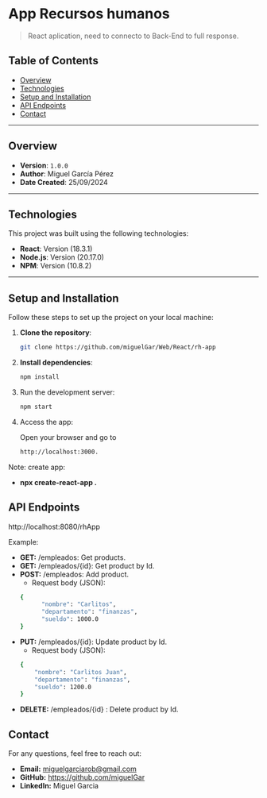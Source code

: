 # App Recursos humanos

> React aplication, need to connecto to Back-End to full response.

## Table of Contents

- [Overview](#overview)
- [Technologies](#technologies)
- [Setup and Installation](#setup-and-installation)
- [API Endpoints](#api-endpoints) 
- [Contact](#contact)

---

## Overview

- **Version**: `1.0.0`
- **Author**: Miguel García Pérez
- **Date Created**: 25/09/2024

---

## Technologies

This project was built using the following technologies:

- **React**: Version (18.3.1)
- **Node.js**: Version (20.17.0)
- **NPM**: Version (10.8.2)


---

## Setup and Installation

Follow these steps to set up the project on your local machine:

1. **Clone the repository**:

   ```bash
   git clone https://github.com/miguelGar/Web/React/rh-app

2. **Install dependencies**:
   
    ```bash
   npm install
4. Run the development server:
    ```bash
   npm start
6. Access the app:
   
   Open your browser and go to
   ```bash
   http://localhost:3000.

Note: create app:

   - **npx create-react-app .**

## API Endpoints

 
http://localhost:8080/rhApp

Example:
- **GET:** /empleados: Get products.
- **GET:** /empleados/{id}: Get product by Id.
- **POST:** /empleados: Add product.
   - Request body (JSON):
  ```bash
  {
        "nombre": "Carlitos",
        "departamento": "finanzas",
        "sueldo": 1000.0
  }
- **PUT:** /empleados/{id}: Update product by Id.
   - Request body (JSON):
    ```bash
   {
        "nombre": "Carlitos Juan",
        "departamento": "finanzas",
        "sueldo": 1200.0
  }
- **DELETE:** /empleados/{id} : Delete product by Id.

## Contact

For any questions, feel free to reach out:

- **Email:** miguelgarciarob@gmail.com
- **GitHub:** https://github.com/miguelGar
- **LinkedIn:** Miguel Garcia
